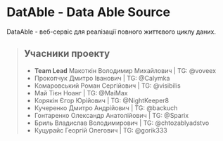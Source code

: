 # DatAble - Data Able Source

DataAble - веб-сервіс для реалізації повного життєвого циклу даних.

>## Учасники проекту
> - **Team Lead** Макоткін Володимир Михайлович | TG: @voveex
> - Прокопчук Дмитро Іванович | TG: @Calymka
> - Комаровський Роман Сергійович | TG: @visibiIis
> - Май Тієн Ноанг | TG: @MaiMax
> - Корякін Єгор Юрійович | TG: @NightKeeper8
> - Кучеренко Дмитро Андрійович | TG: @backuch
> - Гонтаренко Олександр Анатолійович | TG: @Sparix
> - Бриль Владислав Володимирович | TG: @chtozablyadstvo
> - Куцурайс Георгій Олегович | TG: @gorik333
